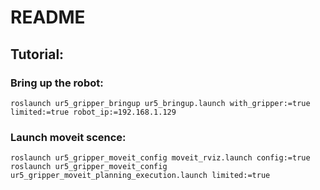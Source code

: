 # README
## Tutorial:
### Bring up the robot:
`roslaunch ur5_gripper_bringup ur5_bringup.launch with_gripper:=true limited:=true robot_ip:=192.168.1.129`

### Launch moveit scence:
`roslaunch ur5_gripper_moveit_config moveit_rviz.launch config:=true`
`roslaunch ur5_gripper_moveit_config ur5_gripper_moveit_planning_execution.launch limited:=true`

